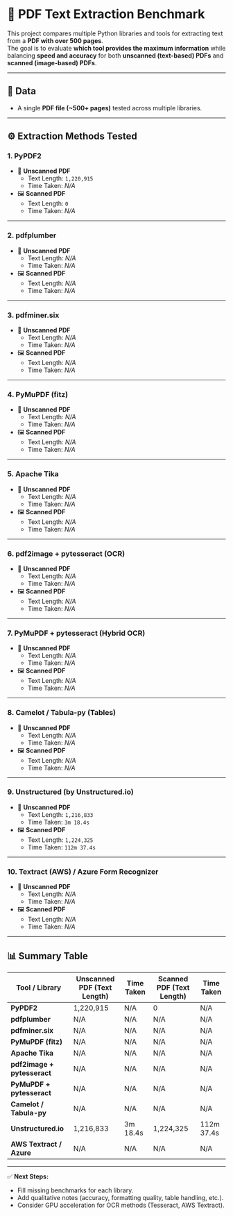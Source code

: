 # 📑 PDF Text Extraction Benchmark

This project compares multiple Python libraries and tools for extracting text from a **PDF with over 500 pages**.  
The goal is to evaluate **which tool provides the maximum information** while balancing **speed and accuracy** for both **unscanned (text-based) PDFs** and **scanned (image-based) PDFs**.

---

## 📂 Data
- A single **PDF file (~500+ pages)** tested across multiple libraries.

---

## ⚙️ Extraction Methods Tested

### 1. PyPDF2
- 📄 **Unscanned PDF**
  - Text Length: `1,220,915`
  - Time Taken: *N/A*
- 🖼️ **Scanned PDF**
  - Text Length: `0`
  - Time Taken: *N/A*

---

### 2. pdfplumber
- 📄 **Unscanned PDF**
  - Text Length: *N/A*
  - Time Taken: *N/A*
- 🖼️ **Scanned PDF**
  - Text Length: *N/A*
  - Time Taken: *N/A*

---

### 3. pdfminer.six
- 📄 **Unscanned PDF**
  - Text Length: *N/A*
  - Time Taken: *N/A*
- 🖼️ **Scanned PDF**
  - Text Length: *N/A*
  - Time Taken: *N/A*

---

### 4. PyMuPDF (fitz)
- 📄 **Unscanned PDF**
  - Text Length: *N/A*
  - Time Taken: *N/A*
- 🖼️ **Scanned PDF**
  - Text Length: *N/A*
  - Time Taken: *N/A*

---

### 5. Apache Tika
- 📄 **Unscanned PDF**
  - Text Length: *N/A*
  - Time Taken: *N/A*
- 🖼️ **Scanned PDF**
  - Text Length: *N/A*
  - Time Taken: *N/A*

---

### 6. pdf2image + pytesseract (OCR)
- 📄 **Unscanned PDF**
  - Text Length: *N/A*
  - Time Taken: *N/A*
- 🖼️ **Scanned PDF**
  - Text Length: *N/A*
  - Time Taken: *N/A*

---

### 7. PyMuPDF + pytesseract (Hybrid OCR)
- 📄 **Unscanned PDF**
  - Text Length: *N/A*
  - Time Taken: *N/A*
- 🖼️ **Scanned PDF**
  - Text Length: *N/A*
  - Time Taken: *N/A*

---

### 8. Camelot / Tabula-py (Tables)
- 📄 **Unscanned PDF**
  - Text Length: *N/A*
  - Time Taken: *N/A*
- 🖼️ **Scanned PDF**
  - Text Length: *N/A*
  - Time Taken: *N/A*

---

### 9. Unstructured (by Unstructured.io)
- 📄 **Unscanned PDF**
  - Text Length: `1,216,833`
  - Time Taken: `3m 18.4s`
- 🖼️ **Scanned PDF**
  - Text Length: `1,224,325`
  - Time Taken: `112m 37.4s`

---

### 10. Textract (AWS) / Azure Form Recognizer
- 📄 **Unscanned PDF**
  - Text Length: *N/A*
  - Time Taken: *N/A*
- 🖼️ **Scanned PDF**
  - Text Length: *N/A*
  - Time Taken: *N/A*

---

## 📊 Summary Table

| Tool / Library            | Unscanned PDF (Text Length) | Time Taken  | Scanned PDF (Text Length) | Time Taken   |
|----------------------------|-----------------------------|-------------|----------------------------|--------------|
| **PyPDF2**                 | 1,220,915                  | N/A         | 0                          | N/A          |
| **pdfplumber**             | N/A                         | N/A         | N/A                        | N/A          |
| **pdfminer.six**           | N/A                         | N/A         | N/A                        | N/A          |
| **PyMuPDF (fitz)**         | N/A                         | N/A         | N/A                        | N/A          |
| **Apache Tika**            | N/A                         | N/A         | N/A                        | N/A          |
| **pdf2image + pytesseract**| N/A                         | N/A         | N/A                        | N/A          |
| **PyMuPDF + pytesseract**  | N/A                         | N/A         | N/A                        | N/A          |
| **Camelot / Tabula-py**    | N/A                         | N/A         | N/A                        | N/A          |
| **Unstructured.io**        | 1,216,833                  | 3m 18.4s    | 1,224,325                  | 112m 37.4s   |
| **AWS Textract / Azure**   | N/A                         | N/A         | N/A                        | N/A          |

---

✅ **Next Steps:**  
- Fill missing benchmarks for each library.  
- Add qualitative notes (accuracy, formatting quality, table handling, etc.).  
- Consider GPU acceleration for OCR methods (Tesseract, AWS Textract).  


